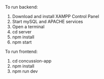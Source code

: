 To run backend:
1. Download and install XAMPP Control Panel
2. Start mySQL and APACHE services
3. Open a terminal
4. cd server
5. npm install
6. npm start

To run frontend:
1. cd concussion-app
2. npm install
3. npm run dev 
